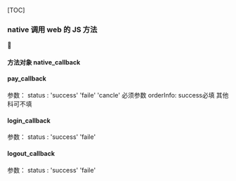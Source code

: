 [TOC]

### native 调用 web 的 JS 方法



#### 方法对象  native_callback

#### pay_callback

参数：
status : 'success'  'faile'  'cancle'  必须参数 
orderInfo: success必填 其他科可不填



#### login_callback

参数：
status : 'success' 'faile'



#### logout_callback    

参数：
status : 'success'  'faile'